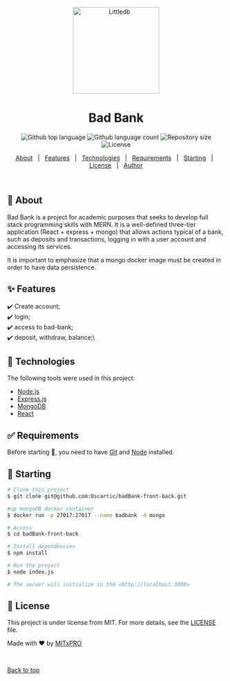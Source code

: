 <div align="center" id="top"> 
  <img src="https://ik.imagekit.io/orb/bank_bl8qVd2IE.png?ik-sdk-version=javascript-1.4.3&updatedAt=1637803496240" alt="Littledb" width="200" style="display: block; margin: auto" />
  <!-- <a href="https://littledb.netlify.app">Demo</a> -->
</div>

<h1 align="center">Bad Bank</h1>

<p align="center">
  <img alt="Github top language" src="https://img.shields.io/github/languages/top/oscartic/badBank-front-back?color=56BEB8">

  <img alt="Github language count" src="https://img.shields.io/github/languages/count/oscartic/badBank-front-back?color=56BEB8">

  <img alt="Repository size" src="https://img.shields.io/github/repo-size/oscartic/badBank-front-back?color=56BEB8">

  <img alt="License" src="https://img.shields.io/github/license/oscartic/badBank-front-back?color=56BEB8">

  <!-- <img alt="Github issues" src="https://img.shields.io/github/issues/{{YOUR_GITHUB_USERNAME}}/littledb?color=56BEB8" /> -->

  <!-- <img alt="Github forks" src="https://img.shields.io/github/forks/{{YOUR_GITHUB_USERNAME}}/littledb?color=56BEB8" /> -->

  <!-- <img alt="Github stars" src="https://img.shields.io/github/stars/{{YOUR_GITHUB_USERNAME}}/littledb?color=56BEB8" /> -->
</p>

<!-- Status -->

<!-- <h4 align="center"> 
	🚧  Littledb 🚀 Under construction...  🚧
</h4> 

<hr> -->

<p align="center">
  <a href="#dart-about">About</a> &#xa0; | &#xa0; 
  <a href="#sparkles-features">Features</a> &#xa0; | &#xa0;
  <a href="#rocket-technologies">Technologies</a> &#xa0; | &#xa0;
  <a href="#white_check_mark-requirements">Requirements</a> &#xa0; | &#xa0;
  <a href="#checkered_flag-starting">Starting</a> &#xa0; | &#xa0;
  <a href="#memo-license">License</a> &#xa0; | &#xa0;
  <a href="https://github.com/{{YOUR_GITHUB_USERNAME}}" target="_blank">Author</a>
</p>

<br>

## :dart: About ##

Bad Bank is a project for academic purposes that seeks to develop full stack programming skills with MERN.
It is a well-defined three-tier application (React + express + mongo) that allows actions typical of a bank, such as deposits and transactions, logging in with a user account and accessing its services.

It is important to emphasize that a mongo docker image must be created in order to have data persistence.


## :sparkles: Features ##

:heavy_check_mark: Create account;\
:heavy_check_mark: login;\
:heavy_check_mark: access to bad-bank;\
:heavy_check_mark: deposit, withdraw, balance;\


## :rocket: Technologies ##

The following tools were used in this project:

- [Node.js](https://nodejs.org/en/)
- [Express.js](https://expressjs.com/en/)
- [MongoDB](https://www.mongodb.com/)
- [React](https://pt-br.reactjs.org/)


## :white_check_mark: Requirements ##

Before starting :checkered_flag:, you need to have [Git](https://git-scm.com) and [Node](https://nodejs.org/en/) installed.

## :checkered_flag: Starting ##

```bash
# Clone this project
$ git clone git@github.com:Oscartic/badBank-front-back.git

#up mongoDB docker container
$ docker run -p 27017:27017 --name badbank -d mongo

# Access
$ cd badBank-front-back

# Install dependencies
$ npm install

# Run the project
$ node index.js

# The server will initialize in the <http://localhost:3000>
```

## :memo: License ##

This project is under license from MIT. For more details, see the [LICENSE](LICENSE.md) file.


Made with :heart: by <a href="https://github.com/oscartic" target="_blank">MITxPRO</a>

&#xa0;

<a href="#top">Back to top</a>
